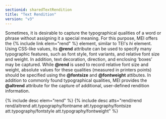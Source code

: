 ```yaml
---
sectionid: sharedTextRendition
title: "Text Rendition"
version: "v3"
---
```


Sometimes, it is desirable to capture the typographical qualities of a word or phrase without assigning it a special meaning. For this purpose, MEI offers the {% include link elem="rend" %} element, similar to TEI's *hi* element. Using CSS-like values, its **@rend** attribute can be used to specify many typographic features, such as font style, font variants, and relative font size and weight. In addition, text decoration, direction, and enclosing ‘boxes’ may be captured. While **@rend** is used to record relative font size and weight, absolute values for these qualities (measured in printers points) should be specified using the **@fontsize** and **@fontweight** attibutes. In addition to commonly found typographical qualities, MEI provides the **@altrend** attribute for the capture of additional, user-defined rendition information.

  
{% include desc elem="rend" %} 
{% include desc atts="rend/rend rend/altrend att.typography/fontname att.typography/fontsize att.typography/fontstyle att.typography/fontweight" %} 
 
